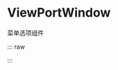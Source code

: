 # ViewPortWindow

菜单选项组件


::: raw
<script lang="ts" setup>
import DemoViewPortWindow from '../../../src/components/ViewPortWindow/DemoViewPortWindow.vue' 
</script>

<DemoViewPortWindow />
:::